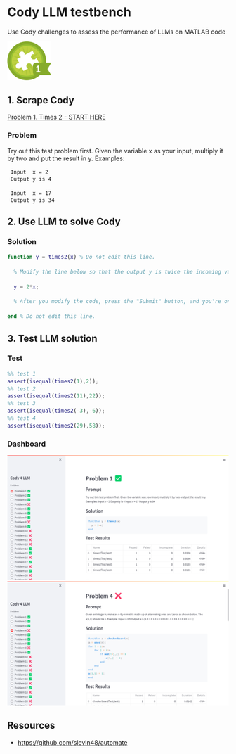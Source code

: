 # Cody LLM testbench

Use Cody challenges to assess the performance of LLMs on MATLAB code


<img src='img/solver.png' width='100'/>


## 1. Scrape Cody

[Problem 1. Times 2 - START HERE](https://www.mathworks.com/matlabcentral/cody/problems/1)

### Problem

Try out this test problem first.
Given the variable x as your input, multiply it by two and put the result in y.
Examples:
```
 Input  x = 2
 Output y is 4

 Input  x = 17
 Output y is 34
```

## 2. Use LLM to solve Cody

### Solution

```matlab
function y = times2(x) % Do not edit this line.

  % Modify the line below so that the output y is twice the incoming value x

  y = 2*x;

  % After you modify the code, press the "Submit" button, and you're on your way.

end % Do not edit this line.
```

## 3. Test LLM solution

### Test

```matlab
%% test 1
assert(isequal(times2(1),2));
%% test 2
assert(isequal(times2(11),22));
%% test 3
assert(isequal(times2(-3),-6));
%% test 4
assert(isequal(times2(29),58));
```

### Dashboard

<img src='img/dashboard1.png' width='600'/>
<img src='img/dashboard.png' width='600'/>

## Resources

- https://github.com/slevin48/automate